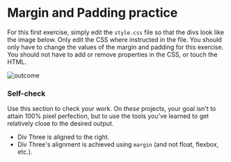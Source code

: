 # Margin and Padding practice

For this first exercise, simply edit the `style.css` file so that the divs look like the image below. Only edit the CSS where instructed in the file.  You should only have to change the values of the margin and padding for this exercise. You should not have to add or remove properties in the CSS, or touch the HTML.

![outcome](./desired-outcome.png)

### Self-check 
Use this section to check your work. On _these_ projects, your goal isn't to attain 100% pixel perfection, but to use the tools you've learned to get relatively close to the desired output.

<!-- - Div One and Div Three have 32px between their text and border. -->
<!-- - Div One has 12px between it and any other element on the page. -->
<!-- - There is a 48px gap between Div Two and Div Three. -->
- Div Three is aligned to the right.
- Div Three's alignment is achieved using `margin` (and not float, flexbox, etc.).